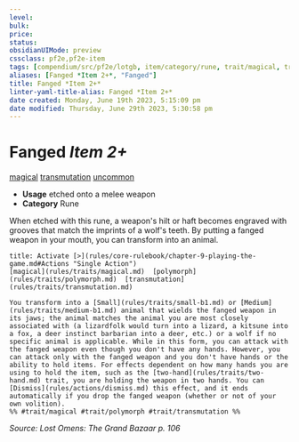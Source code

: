 ```yaml
---
level:
bulk:
price:
status:
obsidianUIMode: preview
cssclass: pf2e,pf2e-item
tags: [compendium/src/pf2e/lotgb, item/category/rune, trait/magical, trait/transmutation, trait/uncommon]
aliases: [Fanged *Item 2+*, "Fanged"]
title: Fanged *Item 2+*
linter-yaml-title-alias: Fanged *Item 2+*
date created: Monday, June 19th 2023, 5:15:09 pm
date modified: Thursday, June 29th 2023, 5:30:58 pm
---
```


# Fanged *Item 2+*

[magical](rules/traits/magical.md) [transmutation](rules/traits/transmutation.md) [uncommon](rules/traits/uncommon.md)  

- **Usage** etched onto a melee weapon
- **Category** Rune

When etched with this rune, a weapon's hilt or haft becomes engraved with grooves that match the imprints of a wolf's teeth. By putting a fanged weapon in your mouth, you can transform into an animal.

```ad-embed-ability
title: Activate [>](rules/core-rulebook/chapter-9-playing-the-game.md#Actions "Single Action")
[magical](rules/traits/magical.md)  [polymorph](rules/traits/polymorph.md)  [transmutation](rules/traits/transmutation.md)  

You transform into a [Small](rules/traits/small-b1.md) or [Medium](rules/traits/medium-b1.md) animal that wields the fanged weapon in its jaws; the animal matches the animal you are most closely associated with (a lizardfolk would turn into a lizard, a kitsune into a fox, a deer instinct barbarian into a deer, etc.) or a wolf if no specific animal is applicable. While in this form, you can attack with the fanged weapon even though you don't have any hands. However, you can attack only with the fanged weapon and you don't have hands or the ability to hold items. For effects dependent on how many hands you are using to hold the item, such as the [two-hand](rules/traits/two-hand.md) trait, you are holding the weapon in two hands. You can [Dismiss](rules/actions/dismiss.md) this effect, and it ends automatically if you drop the fanged weapon (whether or not of your own volition).  
%% #trait/magical #trait/polymorph #trait/transmutation %%
```

*Source: Lost Omens: The Grand Bazaar p. 106*
